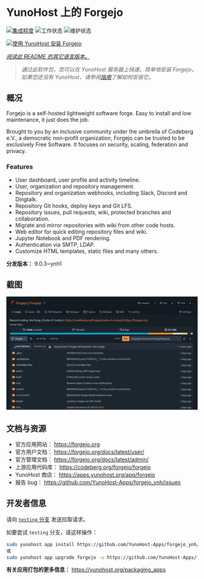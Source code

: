 <!--
注意：此 README 由 <https://github.com/YunoHost/apps/tree/master/tools/readme_generator> 自动生成
请勿手动编辑。
-->

# YunoHost 上的 Forgejo

[![集成程度](https://apps.yunohost.org/badge/integration/forgejo)](https://ci-apps.yunohost.org/ci/apps/forgejo/)
![工作状态](https://apps.yunohost.org/badge/state/forgejo)
![维护状态](https://apps.yunohost.org/badge/maintained/forgejo)

[![使用 YunoHost 安装 Forgejo](https://install-app.yunohost.org/install-with-yunohost.svg)](https://install-app.yunohost.org/?app=forgejo)

*[阅读此 README 的其它语言版本。](./ALL_README.md)*

> *通过此软件包，您可以在 YunoHost 服务器上快速、简单地安装 Forgejo。*  
> *如果您还没有 YunoHost，请参阅[指南](https://yunohost.org/install)了解如何安装它。*

## 概况

Forgejo is a self-hosted lightweight software forge. Easy to install and low maintenance, it just does the job.

Brought to you by an inclusive community under the umbrella of Codeberg e.V., a democratic non-profit organization, Forgejo can be trusted to be exclusively Free Software. It focuses on security, scaling, federation and privacy. 

### Features

- User dashboard, user profile and activity timeline.
- User, organization and repository management.
- Repository and organization webhooks, including Slack, Discord and Dingtalk.
- Repository Git hooks, deploy keys and Git LFS.
- Repository issues, pull requests, wiki, protected branches and collaboration.
- Migrate and mirror repositories with wiki from other code hosts.
- Web editor for quick editing repository files and wiki.
- Jupyter Notebook and PDF rendering.
- Authentication via SMTP, LDAP.
- Customize HTML templates, static files and many others.


**分发版本：** 9.0.3~ynh1

## 截图

![Forgejo 的截图](./doc/screenshots/screenshot.png)

## 文档与资源

- 官方应用网站： <https://forgejo.org>
- 官方用户文档： <https://forgejo.org/docs/latest/user/>
- 官方管理文档： <https://forgejo.org/docs/latest/admin/>
- 上游应用代码库： <https://codeberg.org/forgejo/forgejo>
- YunoHost 商店： <https://apps.yunohost.org/app/forgejo>
- 报告 bug： <https://github.com/YunoHost-Apps/forgejo_ynh/issues>

## 开发者信息

请向 [`testing` 分支](https://github.com/YunoHost-Apps/forgejo_ynh/tree/testing) 发送拉取请求。

如要尝试 `testing` 分支，请这样操作：

```bash
sudo yunohost app install https://github.com/YunoHost-Apps/forgejo_ynh/tree/testing --debug
或
sudo yunohost app upgrade forgejo -u https://github.com/YunoHost-Apps/forgejo_ynh/tree/testing --debug
```

**有关应用打包的更多信息：** <https://yunohost.org/packaging_apps>
